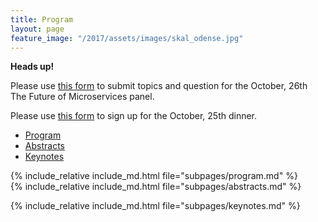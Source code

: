 ```yaml
---
title: Program
layout: page
feature_image: "/2017/assets/images/skal_odense.jpg"
---
```


<div class="alert alert-info" role="alert"> <strong>Heads up!</strong> 

  <p>Please use 
  <span class="glyphicon glyphicon-arrow-right" aria-hidden="true"></span> 
  <a href="http://tinyurl.com/ms-panel-topics">this form</a> 
  <span class="glyphicon glyphicon-arrow-left" aria-hidden="true"></span> 
  to submit topics and question for the October, 26th The Future of Microservices panel.</p>

  <p>Please use 
    <span class="glyphicon glyphicon-arrow-right" aria-hidden="true"></span> 
    <a href="https://goo.gl/forms/BAv09swRBeQGWALO2">this form</a> 
    <span class="glyphicon glyphicon-arrow-left" aria-hidden="true"></span> 
    to sign up for the October, 25th dinner.</p>
</div>


<ul class="nav nav-tabs nav-justified">
  <li role="presentation" class="active">
    <a href="#program">Program</a></li>
  <li role="presentation"><a href="#abstracts">Abstracts</a></li>
  <li role="presentation"><a href="#keynotes">Keynotes</a></li>
</ul>

<div class="tab-content">
<div role="tabpanel" class="tab-pane active" id="program">
  {% include_relative include_md.html file="subpages/program.md" %}
</div>

<div role="tabpanel" class="tab-pane" id="abstracts">
  {% include_relative include_md.html file="subpages/abstracts.md" %}
</div>

<div role="tabpanel" class="tab-pane" id="keynotes" markdown="1">
 
  {% include_relative include_md.html file="subpages/keynotes.md" %}

</div>

<script>
$('.nav-tabs li a').click(function (e){e.preventDefault();$(this).tab('show');})
</script>
